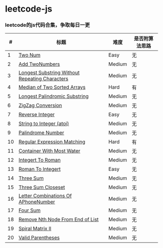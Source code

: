 # leetcode-js

### leetcode的js代码合集，争取每日一更

| # | 标题  | 难度  | 是否附算法思路 |
| --- | --- | --- | --- |
| 1 | [Two Num](./src/twoNum.js)  | Easy   | 无 |
| 2  | [Add TwoNumbers](./src/addTwoNumbers.js)  | Medium   | 无 |
| 3  | [Longest Substring Without Repeating Characters](./src/longestSubstringWithoutReapetCharacters.js) | Medium  | 无 |
| 4  | [Median of Two Sorted Arrays](./src/medianTwoSortedArrays.js) | Hard | 有 |
| 5  | [Longest Palindromic Substring](./src/longestPalindromicSubstring.js) | Medium | 无 |
| 6  | [ZigZag Conversion](./src/zigZagConversion.js) | Medium | 无 |
| 7 | [Reverse Integer](./src/reverseInteger.js) |  Easy | 无 |
| 8 | [String to Integer (atoi)](./src/stringToInteger.js) |  Medium | 无 |
| 9 | [Palindrome Number](./src/palindromNumber.js) |  Medium | 无 |
| 10 | [Regular Expression Matching](./src/regularExpressionMatching.js) |  Hard | 有 |
| 11 | [Container With Most Water](./src/containerWithMostWater.js) |  Medium | 无 |
| 12 | [Integert To Roman](./src/IntegertToRoman.js) | Medium | 无 |
| 13 | [Roman To Integert ](./src/romanToInteger.js) | Easy | 无 |
| 14 | [Three Sum](./src/threeSum.js) | Medium | 无 |
| 15 | [Three Sum Closeset](./src/threeSumClosest.js) | Medium | 无 |
| 16 | [Letter Combinations Of APhoneNumber](./src/letterCombinationsOfAPhoneNumber.js) | Medium | 无 |
| 17 | [Four Sum](./src/fourSum.js) | Medium | 无 |
| 18 | [Remove Nth Node From End of List](./src/removeNthFromEnd.js) | Medium | 无 |
| 19 | [Spiral Matrix II](./src/spiralMatrixII.js) | Medium | 无 |
| 20 | [Valid Parentheses](./src/validParentheses.js) | Medium | 无 |

